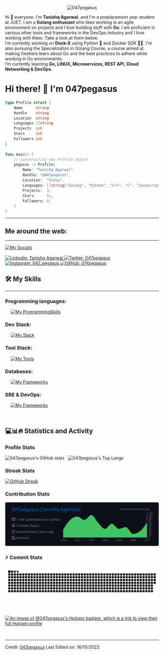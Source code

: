 <p align="center">
 <img alt="047pegasus" src="https://github.com/047pegasus/047pegasus/blob/baf3745efda2ab45bfd9f6834f423981943d6a84/.github/Flow%201%401x-60fps.gif" />
</p>

<p align="left">Hi 👋 everyone. I'm <b>Tanishq Agarwal</b>, and I'm a preplacement year student at JUET. I am a <b>Golang enthusiast</b> who likes working in an agile environment on projects and I love building stuff with <b>Go</b>. I am proficient in various other tools and frameworks in the DevOps industry and I love working with them. Take a look at them below.<br/>
I’m currently working on <b>Dock-X</b> using Python 🐍 and Docker SDK 👨‍💻. I'm also pursuing the Specialization in Golang Course, a course aimed at making freshers learn about Go and the best practices to adhere while working in Go environments.<br/> 
I’m currently learning <b>Go, LINUX, Microservices, REST API, Cloud Networking & DevOps.</b> 
</p>

# Hi there! 👋 I'm 047pegasus

```go
type Profile struct {
    Name      string
    Handle    string
    Location  string
    Languages []string
    Projects  int
    Stars     int
    Followers int
}

func main() {
    // Constructing the Profile object
    pegasus := Profile{
        Name: "Tanishq Agarwal",
        Handle: "@047pegasus",
        Location:  "India",
        Languages: []string{"Golang", "Python", "C++", "C", "Javascript", "bash"},
        Projects:  3,
        Stars:     11,
        Followers: 9,
    }
}
```

-------------------

## Me around the web:
-------------------
[![My Socials](https://skillicons.dev/icons?i=linkedin,twitter,instagram,github,stackoverflow,devto,discord&perline=11)](https://skillicons.dev)
&emsp;
<br/><br/>
<a href="https://www.linkedin.com/in/tanishq-agarwal047/">
    ![Linkedin: Tanishq Agarwal](https://img.shields.io/badge/-TanishqAgarwal-blue?style=flat-square&logo=Linkedin&logoColor=white)
</a>
<a href="https://twitter.com/intent/follow?screen_name=047pegasus">
    ![Twitter: 047pegasus](https://img.shields.io/twitter/follow/047pegasus?style=social)
</a>
<a href="https://www.instagram.com/047_pegasus/">
    ![Instagram: 047_pegasus](https://img.shields.io/badge/-047pegasus-000?&logo=Instagram)
</a>
<a href="https://github.com/047pegasus">
    ![GitHub: 074pegasus](https://img.shields.io/github/followers/047pegasus?label=follow&style=social)
</a>

## 🛠️ My Skills
-------------------
### Programming languages:
&emsp;
[![My ProgrammingSkills](https://skillicons.dev/icons?i=go,py,cpp,bash,js,c,java,markdown&perline=11)](https://skillicons.dev)

### Dev Stack:
&emsp;
[![My Stack](https://skillicons.dev/icons?i=react,redux,svelte,next,nodejs,supabase,tailwind,materialui,electron,css,scss,html)](https://skillicons.dev)

### Tool Stack:
&emsp;
[![My Tools](https://skillicons.dev/icons?i=git,github,gitlab,firebase,docker,gradle,cmake,vscode,postman,powershell,netlify,androidstudio,arduino,replit,figma,ps,xd)](https://skillicons.dev)

### Databases:
&emsp;
[![My Frameworks](https://skillicons.dev/icons?i=postgres,mysql,sqlite,redis,mongo&perline=11)](https://skillicons.dev)

### SRE & DevOps:
&emsp;
[![My Frameworks](https://skillicons.dev/icons?i=linux,grafana,prometheus,jenkins,githubactions,kafka,docker,kubernetes,gcp,aws,azure,nginx,ansible&perline=15)](https://skillicons.dev)

&emsp;

## 💻📊🔥 Statistics and Activity

###  Profile Stats

<p align="left">
 <img alt="047pegasus's GitHub stats" src="https://github-readme-stats.vercel.app/api?username=047pegasus&theme=cobalt&show_icons=true&rank_icon=github&include_all_commits=true" />
&nbsp; 
 <img alt="047pegasus's Top Langs" src="https://github-readme-stats.vercel.app/api/top-langs/?username=047pegasus&layout=compact&theme=cobalt" />
</p>

###  Streak Stats

[![GitHub Streak](https://streak-stats.demolab.com?user=047pegasus&theme=vue-dark&card_width=496&fire=EB5454)](https://git.io/streak-stats)

###  Contribution Stats
![](https://raw.githubusercontent.com/047pegasus/047pegasus/master/profile-summary-card-output/github_dark/0-profile-details.svg)
### ⚡ Commit Stats
<p align="center">
<picture>
  <source media="(prefers-color-scheme: dark)" srcset="https://github.com/047pegasus/047pegasus/blob/output/github-snake-dark.svg">
  <source media="(prefers-color-scheme: light)" srcset="https://github.com/047pegasus/047pegasus/blob/output/github-snake-dark.svg">
  <img alt="github-snake" src="https://github.com/047pegasus/047pegasus/blob/output/github-snake-dark.svg">
</picture>
</p>

<br>

[![An image of @047pegasus's Holopin badges, which is a link to view their full Holopin profile](https://holopin.me/047pegasus)](https://holopin.io/@047pegasus)

<br>

------

Credit: [047pegasus](https://github.com/047pegasus)
Last Edited on: 16/10/2023
